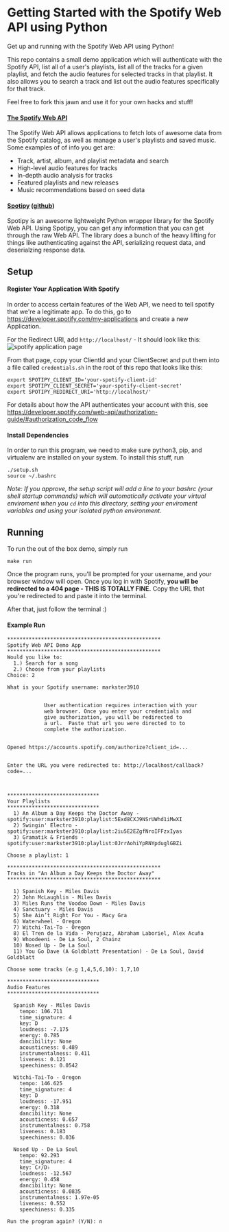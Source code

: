 # Getting Started with the Spotify Web API using Python
Get up and running with the Spotify Web API using Python!

This repo contains a small demo application which will authenticate with the Spotify API, list all of a user's playlists,
list all of the tracks for a given playlist, and fetch the audio features for selected tracks in that playlist.
It also allows you to search a track and list out the audio features specifically for that track.

Feel free to fork this jawn and use it for your own hacks and stuff!

#### [The Spotify Web API](https://developer.spotify.com/web-api/)
The Spotify Web API allows applications to fetch lots of awesome data from the Spotify catalog, as well as manage
a user's playlists and saved music.  Some examples of of info you get are:
  - Track, artist, album, and playlist metadata and search
  - High-level audio features for tracks
  - In-depth audio analysis for tracks
  - Featured playlists and new releases
  - Music recommendations based on seed data

#### [Spotipy](http://spotipy.readthedocs.io/en/latest/) ([github](https://github.com/plamere/spotipy))
Spotipy is an awesome lightweight Python wrapper library for the Spotify Web API.  Using Spotipy, you can get any information
that you can get through the raw Web API.  The library does a bunch of the heavy lifting for things like authenticating
against the API, serializing request data, and deserialzing response data.


## Setup
#### Register Your Application With Spotify
In order to access certain features of the Web API, we need to tell spotify that we're a legitimate app.
To do this, go to https://developer.spotify.com/my-applications and create a new Application.

For the Redirect URI, add `http://localhost/` - It should look like this:
![spotify application page](https://raw.githubusercontent.com/markkohdev/spotify-api-starter/master/assets/spotify_api.png)

From that page, copy your ClientId and your ClientSecret and put them into a file called
`credentials.sh` in the root of this repo that looks like this:
```
export SPOTIPY_CLIENT_ID='your-spotify-client-id'
export SPOTIPY_CLIENT_SECRET='your-spotify-client-secret'
export SPOTIPY_REDIRECT_URI='http://localhost/'
```
For details about how the API authenticates your account with this, see
https://developer.spotify.com/web-api/authorization-guide/#authorization_code_flow

#### Install Dependencies
In order to run this program, we need to make sure python3, pip, and virtualenv are installed on your system.
To install this stuff, run
```
./setup.sh
source ~/.bashrc
```
_Note: If you approve, the setup script will add a line to your bashrc (your shell startup commands) which will
automatically activate your virtual enviroment when you `cd` into this directory, setting your enviroment variables and
using your isolated python environment._

## Running
To run the out of the box demo, simply run
```
make run
```

Once the program runs, you'll be prompted for your username, and your browser window will open.
Once you log in with Spotify, **you will be redirected to a 404 page - THIS IS TOTALLY FINE.**  Copy the URL that you're
redirected to and paste it into the terminal.

After that, just follow the terminal :)

#### Example Run
```
**************************************************
Spotify Web API Demo App
**************************************************
Would you like to:
  1.) Search for a song
  2.) Choose from your playlists
Choice: 2

What is your Spotify username: markster3910


            User authentication requires interaction with your
            web browser. Once you enter your credentials and
            give authorization, you will be redirected to
            a url.  Paste that url you were directed to to
            complete the authorization.


Opened https://accounts.spotify.com/authorize?client_id=...


Enter the URL you were redirected to: http://localhost/callback?code=...



******************************
Your Playlists
******************************
  1) An Album a Day Keeps the Doctor Away - spotify:user:markster3910:playlist:5Exd8CXJ9NSrUWhd1iMwXI
  2) Swingin' Electro - spotify:user:markster3910:playlist:2iu5E2EZgfNroIFFzxIyas
  3) Gramatik & Friends - spotify:user:markster3910:playlist:0JrrAohiYpRNYpduglGBZi

Choose a playlist: 1

**************************************************
Tracks in "An Album a Day Keeps the Doctor Away"
**************************************************

  1) Spanish Key - Miles Davis
  2) John McLaughlin - Miles Davis
  3) Miles Runs the Voodoo Down - Miles Davis
  4) Sanctuary - Miles Davis
  5) She Ain’t Right For You - Macy Gra
  6) Waterwheel - Oregon
  7) Witchi-Tai-To - Oregon
  8) El Tren de la Vida - Perujazz, Abraham Laboriel, Alex Acuña
  9) Whoodeeni - De La Soul, 2 Chainz
  10) Nosed Up - De La Soul
  11) You Go Dave (A Goldblatt Presentation) - De La Soul, David Goldblatt

Choose some tracks (e.g 1,4,5,6,10): 1,7,10

******************************
Audio Features
******************************

  Spanish Key - Miles Davis
    tempo: 106.711
    time_signature: 4
    key: D
    loudness: -7.175
    energy: 0.785
    dancibility: None
    acousticness: 0.489
    instrumentalness: 0.411
    liveness: 0.121
    speechiness: 0.0542

  Witchi-Tai-To - Oregon
    tempo: 146.625
    time_signature: 4
    key: D
    loudness: -17.951
    energy: 0.318
    dancibility: None
    acousticness: 0.657
    instrumentalness: 0.758
    liveness: 0.183
    speechiness: 0.036

  Nosed Up - De La Soul
    tempo: 92.293
    time_signature: 4
    key: C♯/D♭
    loudness: -12.567
    energy: 0.458
    dancibility: None
    acousticness: 0.0835
    instrumentalness: 1.97e-05
    liveness: 0.552
    speechiness: 0.335

Run the program again? (Y/N): n
```